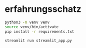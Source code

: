 # erfahrungsschatz

```sh
python3 -m venv venv
source venv/bin/activate
pip install -r requirements.txt

streamlit run streamlit_app.py
```